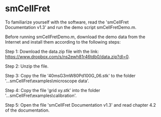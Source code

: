 # smCellFret

To familiarize yourself with the software, read the 'smCellFret Documentation v1.3' and run the demo script smCellFretDemo.m. 

Before running smCellFretDemo.m, download the demo data from the Internet and install them according to the following steps: 

Step 1: Download the data.zip file with the link: https://www.dropbox.com/s/ns2ewh81r46tdb0/data.zip?dl=0. 

Step 2: Unzip the file.

Step 3: Copy the file '40msG3mW80Pd100G_06.stk' to the folder '...smCellFret\examples\microscope data'. 

Step 4: Copy the file 'grid xy.stk' into the folder '...smCellFret\examples\calibration'. 

Step 5: Open the file 'smCellFret Documentation v1.3' and read chapter 4.2 of the documentation.
 
